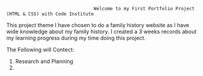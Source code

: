                                     Welcome to my First Portfolio Project (HTML & CSS) with Code Institute

This project theme I have chosen to do a family history website as I have wide knowledge about my family history. I created a 3 weeks records about my learning progress during my time doing this project. 

The Following will Contect:
1. Research and Planning
2. 
